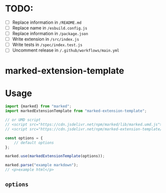 <!-- You may also delete any comments you don't need anymore. -->

# TODO:

- [ ] Replace information in `/README.md`
- [ ] Replace name in `/esbuild.config.js`
- [ ] Replace information in `/package.json`
- [ ] Write extension in `/src/index.js`
- [ ] Write tests in `/spec/index.test.js`
- [ ] Uncomment release in `/.github/workflows/main.yml`

<!-- Delete this line and above -->

# marked-extension-template
<!-- Description -->

# Usage
<!-- Show most examples of how to use this extension -->

```js
import {marked} from "marked";
import markedExtensionTemplate from "marked-extension-template";

// or UMD script
// <script src="https://cdn.jsdelivr.net/npm/marked/lib/marked.umd.js"></script>
// <script src="https://cdn.jsdelivr.net/npm/marked-extension-template/lib/index.umd.js"></script>

const options = {
	// default options
};

marked.use(markedExtensionTemplate(options));

marked.parse("example markdown");
// <p>example html</p>
```

## `options`

<!-- If there are no options you can delete this section -->
